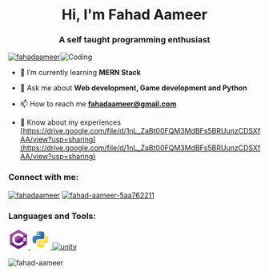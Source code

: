 <h1 align="center">Hi, I'm Fahad Aameer</h1>
<h3 align="center">A self taught programming enthusiast</h3>
<img align="right" alt="Coding" width="400" src="https://media.giphy.com/media/qgQUggAC3Pfv687qPC/giphy.gif">

<p align="left"> <a href="https://twitter.com/fahadaameer" target="blank"><img src="https://img.shields.io/twitter/follow/fahadaameer?logo=twitter&style=for-the-badge" alt="fahadaameer" /></a> </p>

- 🌱 I’m currently learning **MERN Stack**

- 💬 Ask me about **Web development, Game development and Python**

- 📫 How to reach me **fahadaameer@gmail.com**

- 📄 Know about my experiences [https://drive.google.com/file/d/1nL_ZaBt00FQM3MdBFs5BRUunzCDSXfAA/view?usp=sharing](https://drive.google.com/file/d/1nL_ZaBt00FQM3MdBFs5BRUunzCDSXfAA/view?usp=sharing)

<h3 align="left">Connect with me:</h3>
<p align="left">
<a href="https://twitter.com/fahadaameer" target="blank"><img align="center" src="https://raw.githubusercontent.com/rahuldkjain/github-profile-readme-generator/master/src/images/icons/Social/twitter.svg" alt="fahadaameer" height="30" width="40" /></a>
<a href="https://linkedin.com/in/fahad-aameer-5aa762211" target="blank"><img align="center" src="https://raw.githubusercontent.com/rahuldkjain/github-profile-readme-generator/master/src/images/icons/Social/linked-in-alt.svg" alt="fahad-aameer-5aa762211" height="30" width="40" /></a>
</p>
<h3 align="left">Languages and Tools:</h3>
<p align="left"> <a href="https://www.w3schools.com/cs/" target="_blank" rel="noreferrer"> <img src="https://raw.githubusercontent.com/devicons/devicon/master/icons/csharp/csharp-original.svg" alt="csharp" width="40" height="40"/> </a> <a href="https://www.python.org" target="_blank" rel="noreferrer"> <img src="https://raw.githubusercontent.com/devicons/devicon/master/icons/python/python-original.svg" alt="python" width="40" height="40"/> </a> <a href="https://unity.com/" target="_blank" rel="noreferrer"> <img src="https://www.vectorlogo.zone/logos/unity3d/unity3d-icon.svg" alt="unity" width="40" height="40"/> </a> </p>

<p><img align="center" src="https://github-readme-stats.vercel.app/api/top-langs?username=fahad-aameer&show_icons=true&locale=en&layout=compact" alt="fahad-aameer" /></p>
